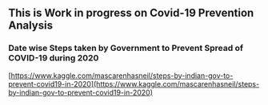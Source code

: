 ## This is Work in progress on Covid-19 Prevention Analysis 

### Date wise Steps taken by Government to Prevent Spread of COVID-19 during 2020

[https://www.kaggle.com/mascarenhasneil/steps-by-indian-gov-to-prevent-covid19-in-2020](https://www.kaggle.com/mascarenhasneil/steps-by-indian-gov-to-prevent-covid19-in-2020)